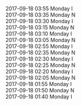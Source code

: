 2017-09-18 03:55 Monday  I  
2017-09-18 03:35 Monday  N  
2017-09-18 03:30 Monday  I  
2017-09-18 03:15 Monday  N  
2017-09-18 03:10 Monday  I  
2017-09-18 03:05 Monday  N  
2017-09-18 02:55 Monday  I  
2017-09-18 02:35 Monday  N  
2017-09-18 02:30 Monday  I  
2017-09-18 02:25 Monday  N  
2017-09-18 02:20 Monday  I  
2017-09-18 02:05 Monday  N  
2017-09-18 01:55 Monday  I  
2017-09-18 01:50 Monday  N  
2017-09-18 01:40 Monday  I  
